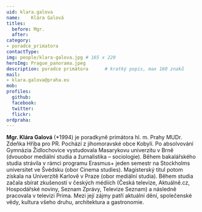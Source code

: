 ```yaml
---
uid: klara.galova
name:    Klára Galová
titles:
  before: Mgr. 
  after:
category:                
- poradce_primatora
contactType: 
img: people/klara-galova.jpg # 165 x 220
heroImg: Prague_panorama.jpeg
description: poradce primátora    	# kratký popis, max 160 znaků
mail:
- klara.galova@praha.eu
mob: 
profiles:
  github:       
  facebook:
  twitter: 		  
  flickr:		  
ordpraha: 
---
```


**Mgr. Klára Galová** (*1994) je poradkyně primátora hl. m. Prahy MUDr. Zdeňka Hřiba pro PR. Pochází z jihomoravské obce Kobylí. Po absolvování Gymnázia Židlochovice vystudovala Masarykovu univerzitu v Brně (dvouobor mediální studia a žurnalistika – sociologie). Během bakalářského studia strávila v rámci programu Erasmus+ jeden semestr na Stockholms universitet ve Švédsku (obor Cinema studies). Magisterský titul potom získala na Univerzitě Karlově v Praze (obor mediální studia). Během studia začala sbírat zkušenosti v českých médiích (Česká televize, Aktuálně.cz, Hospodářské noviny, Seznam Zprávy, Televize Seznam) a následně pracovala v televizi Prima. Mezi její zájmy patří aktuální dění, společenské vědy, kultura všeho druhu, architektura a gastronomie.
